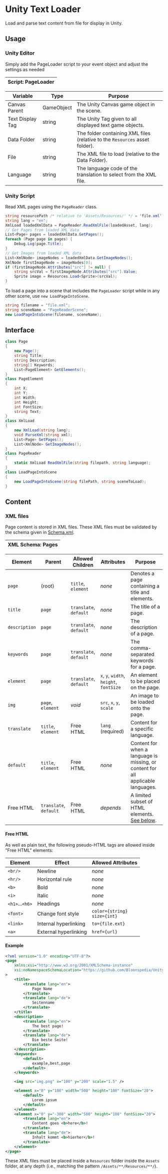 # Unity Text Loader

Load and parse text content from file for display in Unity.

## Usage

### Unity Editor

Simply add the PageLoader script to your event object and adjust the settings as needed

| Script: PageLoader |
| -- |

| Variable | Type | Purpose |
| -- | -- | -- |
| Canvas Parent | GameObject | The Unity Canvas game object in the scene. |
| Text Display Tag | string | The Unity Tag given to all displayed text game objects. |
| Data Folder | string | The folder containing XML files (relative to the `Resources` asset folder). |
| File | string | The XML file to load (relative to the Data Folder). |
| Language | string | The language code of the translation to select from the XML file.

### Unity Script

Read XML pages using the `PageReader` class.

```c#
string resourcePath /* relative to 'Assets/Resources/' */ = 'file.xml';
string lang = "en";
XmlLoad loadedXmlData = PageReader.ReadXmlFile(loadedAsset, lang);
// Get Pages from loaded XML data
List<Page> pages = loadedXmlData.GetPages();
foreach (Page page in pages) {
    Debug.Log(page.Title);
}
// Get Images from loaded XML data
List<XmlNode> imageNodes = loadedXmlData.GetImageNodes();
XmlNode firstImageNode = imageNodes[0];
if (firstImageNode.Attributes["src"] != null) {
    string srcVal = firstImageNode.Attributes["src"].Value;
    Sprite image = Resources.Load<Sprite>(srcVal);
}
```

To load a page into a scene that includes the `PageLoader` script while in any other scene, use `new LoadPageIntoScene`.

```c#
string filename = "file.xml";
string sceneName = "PageReaderScene";
new LoadPageIntoScene(filename, sceneName);
```

## Interface

```c#
class Page
{
    new Page();
    string Title;
    string Description;
    string[] Keywords;
    List<PageElement> GetElements();
}
class PageElement
{
    int X;
    int Y;
    int Width;
    int Height;
    int FontSize;
    string Text;
}
class XmlLoad
{
    new XmlLoad(string lang);
    void ParseXml(string xml);
    List<Page> GetPages();
    List<XmlNode> GetImageNodes();
}
class PageReader
{
    static XmlLoad ReadXmlFile(string filepath, string language);
}
class LoadPageIntoScene
{
    new LoadPageIntoScene(string filePath, string sceneToLoad);
}
```

## Content

### XML files

Page content is stored in XML files.
These XML files must be validated by the schema given in [Schema.xml](Schema.xml).

| XML Schema: Pages |
| -- |

| Element | Parent | Allowed Children | Attributes | Purpose |
| -- | -- | -- | -- | -- |
| `page` | (root) | `title`, `element` | *none* |  Denotes a page containing a title and elements. |
| `title` | `page` | `translate`, `default` | *none* | The title of a page. |
| `description` | `page` | `translate`, `default` | *none* | The description of a page. |
| `keywords` | `page` | `translate`, `default` | *none* | The comma-separated keywords for a page. |
| `element` | `page` | `translate`, `default` | `x`, `y`, `width`, `height`, `fontSize` | An element to be placed on the page. |
| `img` | `page`, `element` | *void* | `src`, `x`, `y`, `scale` | An image to be loaded onto the page. |
| `translate` | `title`, `element` | Free HTML | `lang` (required) | Content for a specific language.
| `default` | `title`, `element` | Free HTML | *none* | Content for when a language is missing, or content for all applicable languages.
| Free HTML | `translate`, `default` | Free HTML | *depends* | A limited subset of HTML elements. [See below](#free-html).

#### Free HTML

As well as plain text, the following pseudo-HTML tags are allowed inside "Free HTML" elements:

| Element | Effect | Allowed Attributes |
| -- | -- | -- |
| `<br/>` | Newline | *none* |
| `<hr/>` | Horizontal rule | *none* |
| `<b>` | Bold | *none* |
| `<i>` | Italic | *none* |
| `<h1>`...`<h6>` | Headings | *none* |
| `<font>` | Change font style | `color={string}`<br>`size={int}` |
| `<link>` | Internal hyperlinking | `to={file.ext}` |
| `<a>` | External hyperlinking | `href={url}` |

#### Example

```xml
<?xml version="1.0" encoding="UTF-8"?>
<page
    xmlns:xsi="http://www.w3.org/2001/XMLSchema-instance"
    xsi:noNamespaceSchemaLocation="https://github.com/Bloonspedia/UnityTextLoader/raw/1.4.0/Schema.xml"
>
    <title>
        <translate lang="en">
            Page Name
        </translate>
        <translate lang="de">
            Seitenname
        </translate>
    </title>
    <description>
        <translate lang="en">
            The best page!
        </translate>
        <translate lang="de">
            Die beste Seite!
        </translate>
    </description>
    <keywords>
        <default>
            example,best,page
        </default>
    </keywords>

    <img src="img.png" x="100" y="200" scale="1.5" />

    <element x="0" y="100" width="500" height="100" fontSize="20">
        <default>
            Lorem ipsum
        </default>
    </element>
    <element x="0" y="-300" width="500" height="100" fontSize="20">
        <translate lang="en">
            Content goes <b>here</b>!
        </translate>
        <translate lang="de">
            Inhalt kommt <b>hierher</b>!
        </translate>
    </element>
</page>
```

These XML files must be placed inside a `Resources` folder inside the `Assets` folder, at any depth (i.e., matching the pattern `/Assets/**/Resources/**/`).

